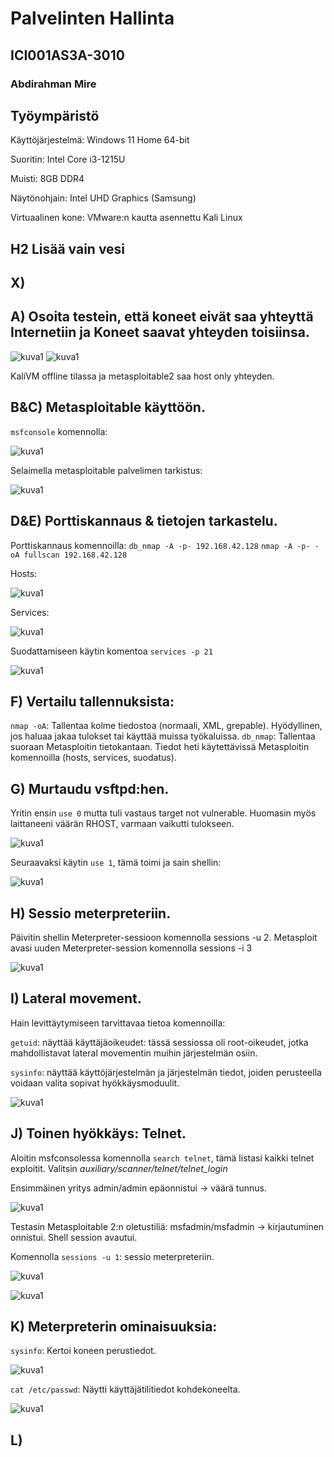 # Palvelinten Hallinta
## ICI001AS3A-3010
### Abdirahman Mire

## Työympäristö


Käyttöjärjestelmä: Windows 11 Home 64-bit

Suoritin: Intel Core i3-1215U

Muisti: 8GB DDR4

Näytönohjain: Intel UHD Graphics (Samsung)

Virtuaalinen kone: VMware:n kautta asennettu Kali Linux

## H2 Lisää vain vesi

## X)

## A) Osoita testein, että koneet eivät saa yhteyttä Internetiin ja Koneet saavat yhteyden toisiinsa.

![kuva1](/H2/kuvat/kuva1.png)
![kuva1](/H2/kuvat/kuva2.png)

KaliVM offline tilassa ja metasploitable2 saa host only yhteyden.

## B&C) Metasploitable käyttöön.

`msfconsole` komennolla:

![kuva1](/H2/kuvat/kuva5.png)

Selaimella metasploitable palvelimen tarkistus:

![kuva1](/H2/kuvat/kuva4.png)

## D&E) Porttiskannaus & tietojen tarkastelu.

Porttiskannaus komennoilla: `db_nmap -A -p- 192.168.42.128` `nmap -A -p- -oA fullscan 192.168.42.128`

Hosts:

![kuva1](/H2/kuvat/kuva6.png)

Services:

![kuva1](/H2/kuvat/kuva7.png)

Suodattamiseen käytin komentoa `services -p 21`

![kuva1](/H2/kuvat/kuva8.png)

## F) Vertailu  tallennuksista:

`nmap -oA`: Tallentaa kolme tiedostoa (normaali, XML, grepable). Hyödyllinen, jos haluaa jakaa tulokset tai käyttää muissa työkaluissa.
`db_nmap`: Tallentaa suoraan Metasploitin tietokantaan. Tiedot heti käytettävissä Metasploitin komennoilla (hosts, services, suodatus).

## G) Murtaudu vsftpd:hen.

 Yritin ensin `use 0` mutta tuli vastaus target not vulnerable. Huomasin myös laittaneeni väärän RHOST, varmaan vaikutti tulokseen.
 
![kuva1](/H2/kuvat/kuva9.png)


Seuraavaksi käytin `use 1`, tämä toimi ja sain shellin:

![kuva1](/H2/kuvat/kuva10.png)

## H) Sessio meterpreteriin.

Päivitin shellin Meterpreter-sessioon komennolla sessions -u 2.
Metasploit avasi uuden Meterpreter-session komennolla sessions -i 3


![kuva1](/H2/kuvat/kuva11.png)

## I) Lateral movement.

Hain levittäytymiseen tarvittavaa tietoa komennoilla:

`getuid`: näyttää käyttäjäoikeudet: tässä sessiossa oli root-oikeudet, jotka mahdollistavat lateral movementin muihin järjestelmän osiin.

`sysinfo`: näyttää käyttöjärjestelmän ja järjestelmän tiedot, joiden perusteella voidaan valita sopivat hyökkäysmoduulit.

![kuva1](/H2/kuvat/kuva12.png)

## J) Toinen hyökkäys: Telnet.

Aloitin msfconsolessa komennolla `search telnet`, tämä listasi kaikki telnet exploitit. Valitsin *auxiliary/scanner/telnet/telnet_login*

Ensimmäinen yritys admin/admin epäonnistui → väärä tunnus.

![kuva1](/H2/kuvat/kuva13.png)

Testasin Metasploitable 2:n oletustiliä: msfadmin/msfadmin → kirjautuminen onnistui. Shell session avautui.

Komennolla `sessions -u 1`: sessio meterpreteriin.

![kuva1](/H2/kuvat/kuva14.png)

![kuva1](/H2/kuvat/kuva15.png)


## K) Meterpreterin ominaisuuksia: 

`sysinfo`: Kertoi koneen perustiedot.

![kuva1](/H2/kuvat/kuva16.png)

`cat /etc/passwd`: Näytti käyttäjätilitiedot kohdekoneelta.

![kuva1](/H2/kuvat/kuva17.png)

## L) 






